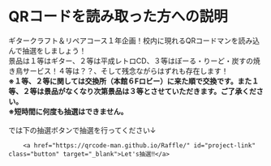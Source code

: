 <!DOCTYPE html>
<html lang="ja">
<head>
    <meta charset="UTF-8">
    <meta name="viewport" content="width=device-width, initial-scale=1.0">
    <link rel="stylesheet" href="style.css">
</head>
<body>
    <div class="container">
        <h1>QRコードを読み取った方への説明</h1>
            <p id="project-description">
                ギタークラフト＆リペアコース１年企画！校内に現れるQRコードマンを読み込んで抽選をしましょう！<br>
                景品は１等はギター、２等は平成レトロCD、３等はぽーる・りーど・炭すの焼き鳥サービス！４等は？？、そして残念ながらはずれも存在します！<br>
                <strong>※１等、２等に関しては交換所（本館６Fロビー）に来た順で交換です。また１等、２等は景品がなくなり次第景品は３等とさせていただきます。ご了承ください。</strong><br>
                <strong>※短時間に何度も抽選はできません。</strong><br><br>
            では下の抽選ボタンで抽選を行ってください↓</p>

        <a href="https://qrcode-man.github.io/Raffle/" id="project-link" class="button" target="_blank">Let's抽選‼</a>
</body>
</html>

